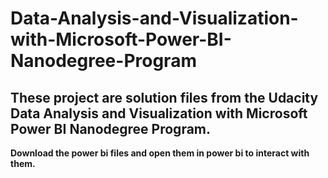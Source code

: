 # Data-Analysis-and-Visualization-with-Microsoft-Power-BI-Nanodegree-Program

## These project are solution files from the Udacity Data Analysis and Visualization with Microsoft Power BI Nanodegree Program.
**Download the power bi files and open them in power bi to interact with them.**
